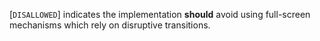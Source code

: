 [`DISALLOWED`] indicates the
implementation  **should**  avoid using full-screen mechanisms which rely on
disruptive transitions.
